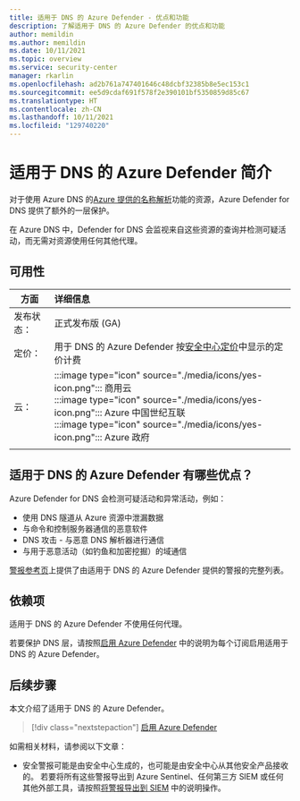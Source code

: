 ```yaml
---
title: 适用于 DNS 的 Azure Defender - 优点和功能
description: 了解适用于 DNS 的 Azure Defender 的优点和功能
author: memildin
ms.author: memildin
ms.date: 10/11/2021
ms.topic: overview
ms.service: security-center
manager: rkarlin
ms.openlocfilehash: ad2b761a747401646c48dcbf32385b8e5ec153c1
ms.sourcegitcommit: ee5d9cdaf691f578f2e390101bf5350859d85c67
ms.translationtype: HT
ms.contentlocale: zh-CN
ms.lasthandoff: 10/11/2021
ms.locfileid: "129740220"
---
```

# <a name="introduction-to-azure-defender-for-dns"></a>适用于 DNS 的 Azure Defender 简介

对于使用 Azure DNS 的[Azure 提供的名称解析](../virtual-network/virtual-networks-name-resolution-for-vms-and-role-instances.md#azure-provided-name-resolution)功能的资源，Azure Defender for DNS 提供了额外的一层保护。 

在 Azure DNS 中，Defender for DNS 会监视来自这些资源的查询并检测可疑活动，而无需对资源使用任何其他代理。

## <a name="availability"></a>可用性

|方面|详细信息|
|----|:----|
|发布状态：|正式发布版 (GA)|
|定价：|用于 DNS 的 Azure Defender 按[安全中心定价](https://azure.microsoft.com/pricing/details/security-center/)中显示的定价计费|
|云：|:::image type="icon" source="./media/icons/yes-icon.png"::: 商用云<br>:::image type="icon" source="./media/icons/yes-icon.png"::: Azure 中国世纪互联<br>:::image type="icon" source="./media/icons/yes-icon.png"::: Azure 政府|
|||

## <a name="what-are-the-benefits-of-azure-defender-for-dns"></a>适用于 DNS 的 Azure Defender 有哪些优点？

Azure Defender for DNS 会检测可疑活动和异常活动，例如：

- 使用 DNS 隧道从 Azure 资源中泄漏数据
- 与命令和控制服务器通信的恶意软件
- DNS 攻击 - 与恶意 DNS 解析器进行通信 
- 与用于恶意活动（如钓鱼和加密挖掘）的域通信

[警报参考页](alerts-reference.md#alerts-dns)上提供了由适用于 DNS 的 Azure Defender 提供的警报的完整列表。

## <a name="dependencies"></a>依赖项

适用于 DNS 的 Azure Defender 不使用任何代理。 

若要保护 DNS 层，请按照[启用 Azure Defender](enable-azure-defender.md) 中的说明为每个订阅启用适用于 DNS 的 Azure Defender。


## <a name="next-steps"></a>后续步骤

本文介绍了适用于 DNS 的 Azure Defender。 

> [!div class="nextstepaction"]
> [启用 Azure Defender](enable-azure-defender.md)

如需相关材料，请参阅以下文章： 

- 安全警报可能是由安全中心生成的，也可能是由安全中心从其他安全产品接收的。 若要将所有这些警报导出到 Azure Sentinel、任何第三方 SIEM 或任何其他外部工具，请按照[将警报导出到 SIEM](continuous-export.md) 中的说明操作。
